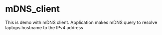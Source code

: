 # mDNS_client
This is demo with mDNS client. Application makes mDNS query to resolve laptops hostname to the IPv4 address
